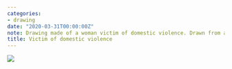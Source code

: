 ```yaml
---
categories:
- drawing
date: "2020-03-31T00:00:00Z"
note: Drawing made of a woman victim of domestic violence. Drawn from a journal picture.
title: Victim of domestic violence
---
```


<img src="/assets/pages/art/images/images/domestic-violence.png">
